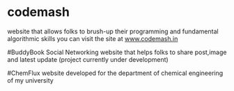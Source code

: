 # codemash
website that allows folks to brush-up their programming and fundamental algorithmic skills
you can visit the site at www.codemash.in

#BuddyBook
Social Networking website that helps folks to share  post,image and latest update (project currently under development)

#ChemFlux
website developed for the department of chemical engineering of my university
